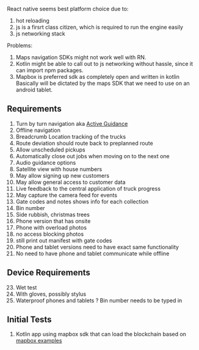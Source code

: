 React native seems best platform choice due to:
1. hot reloading
2. js is a firsrt class citizen, which is required to run the engine easily
3. js networking stack

Problems: 
1. Maps navigation SDKs might not work well with RN.
2. Kotlin might be able to call out to js networking without hassle, since it can import npm packages.
3. Mapbox is preferred sdk as completely open and written in kotlin
Basically will be dictated by the maps SDK that we need to use on an android tablet.

## Requirements
1. Turn by turn navigation aka [Active Guidance](https://docs.mapbox.com/android/navigation/guides/androidauto/active-guidance/)
2. Offline navigation
3. Breadcrumb Location tracking of the trucks
4. Route deviation should route back to preplanned route
5. Allow unscheduled pickups
6. Automatically close out jobs when moving on to the next one
7. Audio guidance options
8. Satellite view with house numbers
9. May allow signing up new customers
10. May allow general access to customer data
11. Live feedback to the central application of truck progress
12. May capture the camera feed for events
13. Gate codes and notes shows info for each collection
14. Bin number
15. Side rubbish, christmas trees
16. Phone version that has onsite 
17. Phone with overload photos
18. no access blocking photos
19. still print out manifest with gate codes
20. Phone and tablet versions need to have exact same functionality
21. No need to have phone and tablet communicate while offline


## Device Requirements
23. Wet test
24. With gloves, possibly stylus
25. Waterproof phones and tablets ?
Bin number needs to be typed in

## Initial Tests
1. Kotlin app using mapbox sdk that can load the blockchain based on [mapbox examples](https://github.com/mapbox/mapbox-navigation-android-examples)
